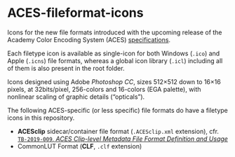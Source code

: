 # ACES-fileformat-icons
Icons for the new file formats introduced with the upcoming release of the Academy Color Encoding System (ACES) [specifications](https://github.com/ampas/).

Each filetype icon is available as single-icon for both Windows (`.ico`) and Apple (`.icns`) file formats, whereas a global icon library (`.icl`) including all of them is also present in the root folder.

Icons designed using Adobe _Photoshop CC_, sizes 512×512 down to 16×16 pixels, at 32bits/pixel, 256-colors and 16-colors (EGA palette), with nonlinear scaling of graphic details (“opticals”).

The following ACES-specific (or less specific) file formats do have a filetype icons in this repository.
 * **ACESclip** sidecar/container file format (`.ACESclip.xml` extension), cfr. [`TB-2019-009`, _ACES Clip-level Metadata File Format Definition and Usage_](http://j.mp/TB-2014-009])
 * CommonLUT Format (**CLF**, `.clf` extension)
